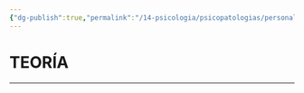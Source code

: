 ```yaml
---
{"dg-publish":true,"permalink":"/14-psicologia/psicopatologias/personalidad-limite/","tags":["Psicología","Teoría","Complemento"]}
---
```


# TEORÍA
---

